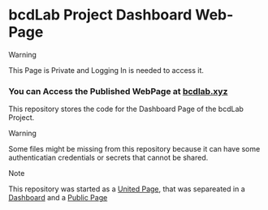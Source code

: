 # bcdLab Project Dashboard Web-Page

> [!WARNING]
> This Page is Private and Logging In is needed to access it.
### You can Access the Published WebPage at [bcdlab.xyz](https://dash.bcdlab.xyz)


This repository stores the code for the Dashboard Page of the bcdLab Project.

> [!WARNING]
> Some files might be missing from this repository because it can have some authenticatian credentials or secrets that cannot be shared.

> [!Note]
> This repository was started as a [United Page](https://github.com/bcdlab-Project/Main-Node), that was separeated in a [Dashboard](https://github.com/bcdlab-Project/Dashboard) and a [Public Page](https://github.com/bcdlab-Project/WebPage)